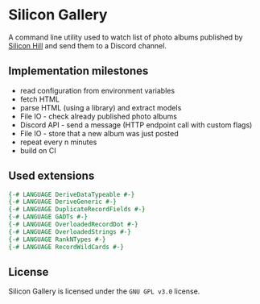 # Silicon Gallery

A command line utility used to watch list of photo albums published
by [Silicon Hill](https://www.siliconhill.cz/photogalleries)
and send them to a Discord channel.

## Implementation milestones
- read configuration from environment variables
- fetch HTML
- parse HTML (using a library) and extract models
- File IO - check already published photo albums
- Discord API - send a message (HTTP endpoint call with custom flags)
- File IO - store that a new album was just posted
- repeat every n minutes
- build on CI

## Used extensions

```haskell
{-# LANGUAGE DeriveDataTypeable #-}
{-# LANGUAGE DeriveGeneric #-}
{-# LANGUAGE DuplicateRecordFields #-}
{-# LANGUAGE GADTs #-}
{-# LANGUAGE OverloadedRecordDot #-}
{-# LANGUAGE OverloadedStrings #-}
{-# LANGUAGE RankNTypes #-}
{-# LANGUAGE RecordWildCards #-}
```

## License

Silicon Gallery is licensed under the `GNU GPL v3.0` license.
